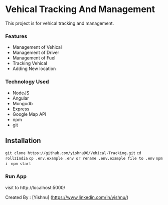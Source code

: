 # Vehical Tracking And Management
This project is for vehical tracking and management. 

### Features
- Management of Vehical
- Management of Driver
- Management of Fuel
- Tracking Vehical
- Adding New location


### Technology Used
- NodeJS
- Angular
- Mongodb
- Express
- Google Map API
- npm
- git

## Installation
`git clone https://github.com/yishnu96/Vehical-Tracking.git`
`cd rollzIndia`
`cp .env.example .env or rename .env.example file to .env`
`npm i `
`npm start `

### Run App
visit to http://localhost:5000/


Created By : [Yishnu] (https://www.linkedin.com/in/yishnu/)
